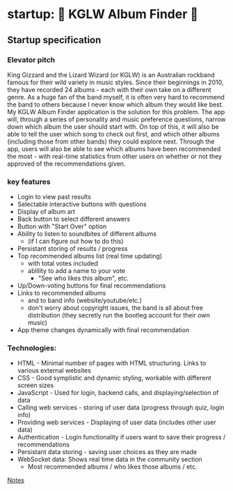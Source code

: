 # startup: :crocodile: KGLW Album Finder :crocodile:

## Startup specification

### Elevator pitch

King Gizzard and the Lizard Wizard (or KGLW) is an Australian rockband famous for their wild variety in music styles. Since their beginnings in 2010, they have recorded 24 albums - each with their own take on a different genre. As a huge fan of the band myself, it is often very hard to recommend the band to others because I never know which album they would like best. My KGLW Album Finder application is the solution for this problem. The app will, through a series of personality and music preference questions, narrow down which album the user should start with. On top of this, it will also be able to tell the user which song to check out first, and which other albums (including those from other bands) they could explore next. Through the app, users will also be able to see which albums have been recommended the most - with real-time statistics from other users on whether or not they approved of the recommendations given.

### key features

- Login to view past results
- Selectable interactive buttons with questions
- Display of album art
- Back button to select different answers
- Button with "Start Over" option
- Ability to listen to soundbites of different albums
  - (if I can figure out how to do this)
- Persistant storing of results / progress
- Top recommended albums list (real time updating)
  - with total votes included
  - ablility to add a name to your vote
    - "See who likes this album", etc.
- Up/Down-voting buttons for final recommendations
- Links to recommended albums
  - and to band info (website/youtube/etc.)
  - don't worry about copyright issues, the band is all about free distribution (they secretly run the bootleg account for their own music)
- App theme changes dynamically with final recommendation

### Technologies:

- HTML - Minimal number of pages with HTML structuring. Links to various external websites
- CSS - Good symplistic and dynamic styling, workable with different screen sizes
- JavaScript - Used for login, backend calls, and displaying/selection of data
- Calling web services - storing of user data (progress through quiz, login info)
- Providing web services - Displaying of user data (includes other user data)
- Authentication - Login functionality if users want to save their progress / recommendations
- Persistant data storing - saving user choices as they are made
- WebSocket data: Shows real time data in the community section
  - Most recommended albums / who likes those albums / etc.

 <!--design images-->

[Notes](notes.md)
